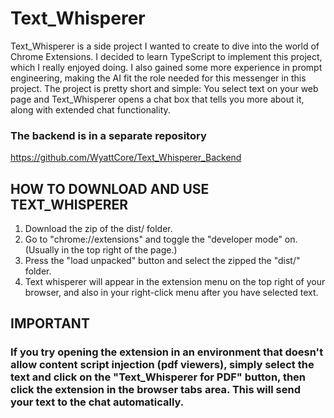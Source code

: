 # Text_Whisperer

Text_Whisperer is a side project I wanted to create to dive into the world of Chrome Extensions. I decided to learn TypeScript to implement this project, which I really enjoyed doing. I also gained some more experience in prompt engineering, making the AI fit the role needed for this messenger in this project. The project is pretty short and simple: You select text on your web page and Text_Whisperer opens a chat box that tells you more about it, along with extended chat functionality.

### The backend is in a separate repository

https://github.com/WyattCore/Text_Whisperer_Backend


## HOW TO DOWNLOAD AND USE TEXT_WHISPERER

1) Download the zip of the dist/ folder.
2) Go to "chrome://extensions" and toggle the "developer mode" on. (Usually in the top right of the page.)
3) Press the "load unpacked" button and select the zipped the "dist/" folder.
4) Text whisperer will appear in the extension menu on the top right of your browser, and also in your right-click menu after you have selected text.

## IMPORTANT

### If you try opening the extension in an environment that doesn't allow content script injection (pdf viewers), simply select the text and click on the "Text_Whisperer for PDF" button, then click the extension in the browser tabs area. This will send your text to the chat automatically.
